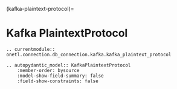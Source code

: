 (kafka-plaintext-protocol)=

# Kafka PlaintextProtocol

```{eval-rst}
.. currentmodule:: onetl.connection.db_connection.kafka.kafka_plaintext_protocol
```

```{eval-rst}
.. autopydantic_model:: KafkaPlaintextProtocol
    :member-order: bysource
    :model-show-field-summary: false
    :field-show-constraints: false
```
